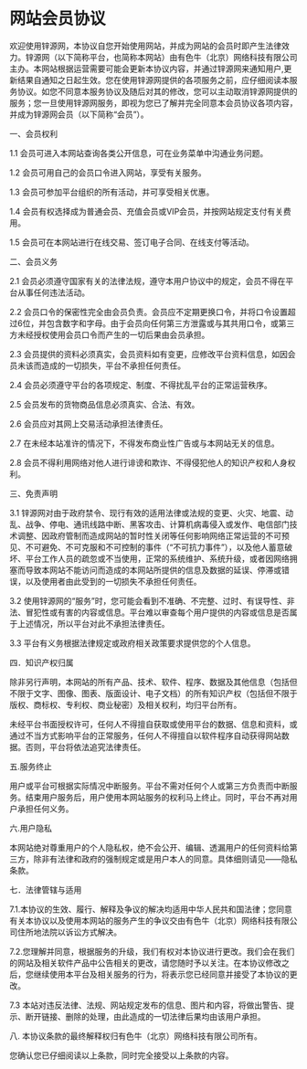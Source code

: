# 网站会员协议

 

​          欢迎使用锌源网，本协议自您开始使用网站，并成为网站的会员时即产生法律效力。锌源网（以下简称平台，也简称本网站）由有色牛（北京）网络科技有限公司主办。本网站根据运营需要可能会更新本协议内容，并通过锌源网来通知用户,更新结果自通知之日起生效。您在使用锌源网提供的各项服务之前，应仔细阅读本服务协议。如您不同意本服务协议及随后对其的修改，您可以主动取消锌源网提供的服务；您一旦使用锌源网服务，即视为您已了解并完全同意本会员协议各项内容，并成为锌源网会员（以下简称“会员”）。

 

一、会员权利

1.1 会员可进入本网站查询各类公开信息，可在业务菜单中沟通业务问题。

1.2 会员可用自己的会员口令进入网站，享受有关服务。

1.3 会员可参加平台组织的所有活动，并可享受相关优惠。

1.4 会员有权选择成为普通会员、充值会员或VIP会员，并按网站规定支付有关费用。

1.5 会员可在本网站进行在线交易、签订电子合同、在线支付等活动。

 

二、会员义务

2.1 会员必须遵守国家有关的法律法规，遵守本用户协议中的规定，会员不得在平台从事任何违法活动。

2.2 会员口令的保密性完全由会员负责。会员应不定期更换口令，并将口令设置超过6位，并包含数字和字母。由于会员向任何第三方泄露或与其共用口令，或第三方未经授权使用会员口令而产生的一切后果由会员承担。

2.3 会员提供的资料必须真实，会员资料如有变更，应修改平台资料信息，如因会员未该而造成的一切损失，平台不承担任何责任。

2.4 会员必须遵守平台的各项规定、制度、不得扰乱平台的正常运营秩序。

2.5 会员发布的货物商品信息必须真实、合法、有效。

  2.6 会员应对其网上交易活动承担法律责任。

  2.7 在未经本站准许的情况下，不得发布商业性广告或与本网站无关的信息。

  2.8 会员不得利用网络对他人进行诽谤和欺诈、不得侵犯他人的知识产权和人身权利。

 

三、免责声明

3.1 锌源网对由于政府禁令、现行有效的适用法律或法规的变更、火灾、地震、动乱、战争、停电、通讯线路中断、黑客攻击、计算机病毒侵入或发作、电信部门技术调整、因政府管制而造成网站的暂时性关闭等任何影响网络正常运营的不可预见、不可避免、不可克服和不可控制的事件（“不可抗力事件”），以及他人蓄意破坏、平台工作人员的疏忽或不当使用，正常的系统维护、系统升级，或者因网络拥塞而导致本网站不能访问而造成的本网站所提供的信息及数据的延误、停滞或错误，以及使用者由此受到的一切损失不承担任何责任。

3.2 使用锌源网的“服务”时，您可能会看到不准确、不完整、过时、有误导性、非法、冒犯性或有害的内容或信息。平台难以审查每个用户提供的内容或信息是否属于上述情况，所以平台对此不承担法律责任。

3.3 平台有义务根据法律规定或政府相关政策要求提供您的个人信息。

 

四．知识产权归属

​    除非另行声明，本网站的所有产品、技术、软件、程序、数据及其他信息（包括但不限于文字、图像、图表、版面设计、电子文档）的所有知识产权（包括但不限于版权、商标权、专利权、商业秘密）及相关权利，均归平台所有。

​    未经平台书面授权许可，任何人不得擅自获取或使用平台的数据、信息和资料，或通过不当方式影响平台的正常服务，任何人不得擅自以软件程序自动获得网站数据。否则，平台将依法追究法律责任。

 

五.服务终止

用户或平台可根据实际情况中断服务。平台不需对任何个人或第三方负责而中断服务。结束用户服务后，用户使用本网站服务的权利马上终止。同时，平台不再对用户承担任何义务。

 

六.用户隐私

本网站绝对尊重用户的个人隐私权，绝不会公开、编辑、透漏用户的任何资料给第三方，除非有法律和政府的强制规定或是用户本人的同意。具体细则请见——隐私条款。

 

七．法律管辖与适用

   7.1.本协议的生效、履行、解释及争议的解决均适用中华人民共和国法律；您同意有关本协议以及使用本网站的服务产生的争议交由有色牛（北京）网络科技有限公司住所地法院以诉讼方式解决。

   7.2.您理解并同意，根据服务的升级，我们有权对本协议进行更改。我们会在我们的网站及相关软件产品中公告相关的更改，请您随时予以关注。在本协议修改之后，您继续使用本平台及相关服务的行为，将表示您已经同意并接受了本协议的更改。

   7.3 本站对违反法律、法规、网站规定发布的信息、图片和内容，将做出警告、提示、断开链接、删除的处理，由此造成的一切法律后果均由该用户承担。

 

八. 本协议条款的最终解释权归有色牛（北京）网络科技有限公司所有。

 

  您确认您已仔细阅读以上条款，同时完全接受以上条款的内容。

#  